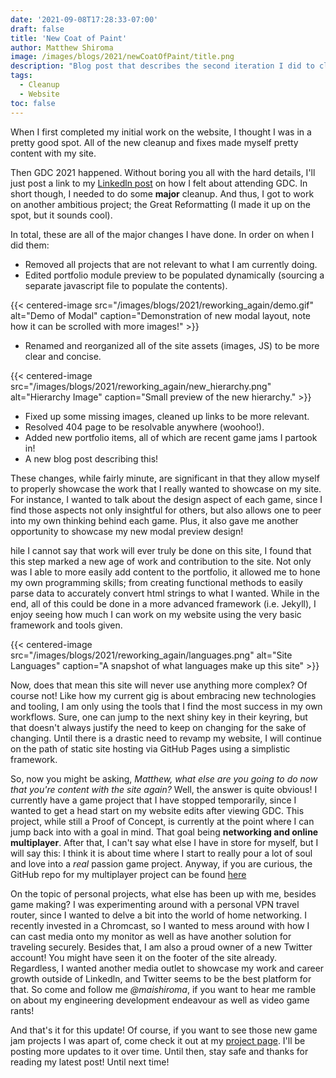 ```yaml
---
date: '2021-09-08T17:28:33-07:00'
draft: false
title: 'New Coat of Paint'
author: Matthew Shiroma
image: /images/blogs/2021/newCoatOfPaint/title.png
description: "Blog post that describes the second iteration I did to clean up this site."
tags:
  - Cleanup
  - Website
toc: false
---
```


When I first completed my initial work on the website, I thought I was in a pretty good spot. All of the new cleanup and fixes made myself pretty content with my site.

Then GDC 2021 happened. Without boring you all with the hard details, I'll just post a link to my [Linkedln post](https://www.linkedin.com/posts/maishiroma_gdc2021-unity-activity-6824535110092763136-qHLy) on how I felt about attending GDC. In short though, I needed to do some **major** cleanup. And thus, I got to work on another ambitious project; the Great Reformatting (I made it up on the spot, but it sounds cool).

In total, these are all of the major changes I have done. In order on when I did them:
- Removed all projects that are not relevant to what I am currently doing.
- Edited portfolio module preview to be populated dynamically (sourcing a separate javascript file to populate the contents).

{{< centered-image src="/images/blogs/2021/reworking_again/demo.gif" alt="Demo of Modal" caption="Demonstration of new modal layout, note how it can be scrolled with more images!" >}}

- Renamed and reorganized all of the site assets (images, JS) to be more clear and concise.

{{< centered-image src="/images/blogs/2021/reworking_again/new_hierarchy.png" alt="Hierarchy Image" caption="Small preview of the new hierarchy." >}}

- Fixed up some missing images, cleaned up links to be more relevant.
- Resolved 404 page to be resolvable anywhere (woohoo!).
- Added new portfolio items, all of which are recent game jams I partook in!
- A new blog post describing this!

These changes, while fairly minute, are significant in that they allow myself to properly showcase the work that I really wanted to showcase on my site. For instance, I wanted to talk about the design aspect of each game, since I find those aspects not only insightful for others, but also allows one to peer into my own thinking behind each game. Plus, it also gave me another opportunity to showcase my new modal preview design!

hile I cannot say that work will ever truly be done on this site, I found that this step marked a new age of work and contribution to the site. Not only was I able to more easily add content to the portfolio, it allowed me to hone my own programming skills; from creating functional methods to easily parse data to accurately convert html strings to what I wanted. While in the end, all of this could be done in a more advanced framework (i.e. Jekyll), I enjoy seeing how much I can work on my website using the very basic framework and tools given.

{{< centered-image src="/images/blogs/2021/reworking_again/languages.png" alt="Site Languages" caption="A snapshot of what languages make up this site" >}}

Now, does that mean this site will never use anything more complex? Of course not! Like how my current gig is about embracing new technologies and tooling, I am only using the tools that I find the most success in my own workflows. Sure, one can jump to the next shiny key in their keyring, but that doesn't always justify the need to keep on changing for the sake of changing. Until there is a drastic need to revamp my website, I will continue on the path of static site hosting via GitHub Pages using a simplistic framework.

So, now you might be asking, *Matthew, what else are you going to do now that you're content with the site again?* Well, the answer is quite obvious! I currently have a game project that I have stopped temporarily, since I wanted to get a head start on my website edits after viewing GDC. This project, while still a Proof of Concept, is currently at the point where I can jump back into with a goal in mind. That goal being **networking and online multiplayer**. After that, I can't say what else I have in store for myself, but I will say this: I think it is about time where I start to really pour a lot of soul and love into a *real* passion game project. Anyway, if you are curious, the GitHub repo for my multiplayer project can be found [here](https://github.com/maishiroma/Project_Brng)

On the topic of personal projects, what else has been up with me, besides game making? I was experimenting around with a personal VPN travel router, since I wanted to delve a bit into the world of home networking. I recently invested in a Chromcast, so I wanted to mess around with how I can cast media onto my monitor as well as have another solution for traveling securely. Besides that, I am also a proud owner of a new Twitter account! You might have seen it on the footer of the site already. Regardless, I wanted another media outlet to showcase my work and career growth outside of Linkedln, and Twitter seems to be the best platform for that. So come and follow me *@maishiroma*, if you want to hear me ramble on about my engineering development endeavour as well as video game rants!

And that's it for this update! Of course, if you want to see those new game jam projects I was apart of, come check it out at my [project page](/projects). I'll be posting more updates to it over time. Until then, stay safe and thanks for reading my latest post! Until next time!